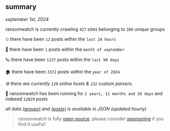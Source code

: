 
## summary
_september 1st, 2024_

ransomwatch is currently crawling `427` sites belonging to `208` unique groups

⏲ there have been `12` posts within the `last 24 hours`

🦈 there have been `1` posts within the `month of september`

🪐 there have been `1227` posts within the `last 90 days`

🏚 there have been `3372` posts within the `year of 2024`

_⚙️ there are currently `120` online hosts & `132` custom parsers._

🦕 ransomwatch has been running for `2 years, 11 months and 28 days` and indexed `12829` posts

_all data  [(groups)](http://ransomwhat.telemetry.ltd/groups) and [(posts)](http://ransomwhat.telemetry.ltd/posts) is available in JSON (updated hourly)_

> ransomwatch is fully [open source](https://github.com/joshhighet/ransomwatch#ransomwatch--). please consider [sponsoring](https://github.com/sponsors/joshhighet) if you find it useful!
